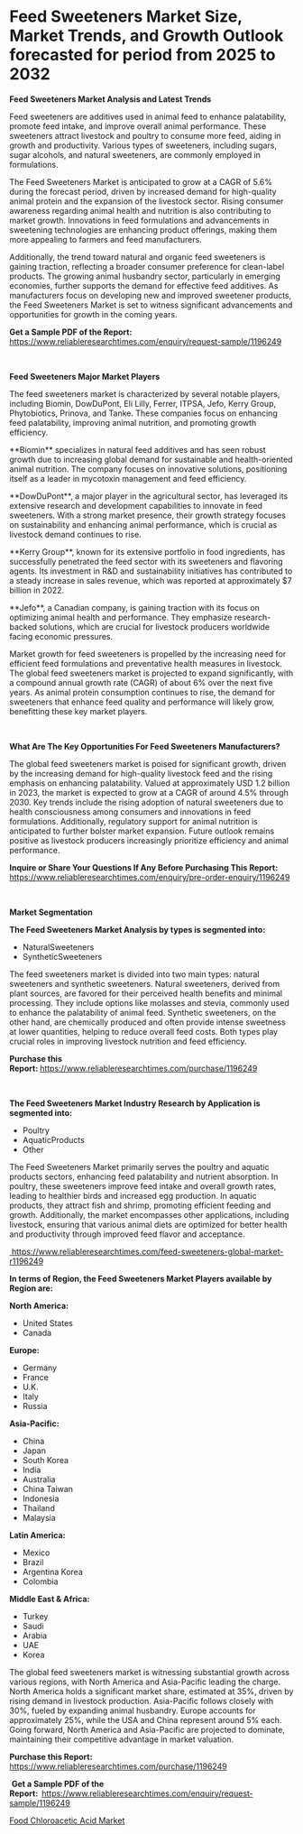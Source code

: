 <p><h1>Feed Sweeteners Market Size, Market Trends, and Growth Outlook forecasted for period from 2025 to 2032</h1></p><p><strong>Feed Sweeteners Market Analysis and Latest Trends</strong></p>
<p><p>Feed sweeteners are additives used in animal feed to enhance palatability, promote feed intake, and improve overall animal performance. These sweeteners attract livestock and poultry to consume more feed, aiding in growth and productivity. Various types of sweeteners, including sugars, sugar alcohols, and natural sweeteners, are commonly employed in formulations.</p><p>The Feed Sweeteners Market is anticipated to grow at a CAGR of 5.6% during the forecast period, driven by increased demand for high-quality animal protein and the expansion of the livestock sector. Rising consumer awareness regarding animal health and nutrition is also contributing to market growth. Innovations in feed formulations and advancements in sweetening technologies are enhancing product offerings, making them more appealing to farmers and feed manufacturers.</p><p>Additionally, the trend toward natural and organic feed sweeteners is gaining traction, reflecting a broader consumer preference for clean-label products. The growing animal husbandry sector, particularly in emerging economies, further supports the demand for effective feed additives. As manufacturers focus on developing new and improved sweetener products, the Feed Sweeteners Market is set to witness significant advancements and opportunities for growth in the coming years.</p></p>
<p><strong>Get a Sample PDF of the Report:&nbsp;</strong> <a href="https://www.reliableresearchtimes.com/enquiry/request-sample/1196249?utm_campaign=2779&utm_medium=2&utm_source=Github&utm_content=ia&utm_term=22032025&utm_id=feed-sweeteners">https://www.reliableresearchtimes.com/enquiry/request-sample/1196249</a></p>
<p>&nbsp;</p>
<p><strong>Feed Sweeteners Major Market Players</strong></p>
<p><p>The feed sweeteners market is characterized by several notable players, including Biomin, DowDuPont, Eli Lilly, Ferrer, ITPSA, Jefo, Kerry Group, Phytobiotics, Prinova, and Tanke. These companies focus on enhancing feed palatability, improving animal nutrition, and promoting growth efficiency.</p><p>**Biomin** specializes in natural feed additives and has seen robust growth due to increasing global demand for sustainable and health-oriented animal nutrition. The company focuses on innovative solutions, positioning itself as a leader in mycotoxin management and feed efficiency.</p><p>**DowDuPont**, a major player in the agricultural sector, has leveraged its extensive research and development capabilities to innovate in feed sweeteners. With a strong market presence, their growth strategy focuses on sustainability and enhancing animal performance, which is crucial as livestock demand continues to rise.</p><p>**Kerry Group**, known for its extensive portfolio in food ingredients, has successfully penetrated the feed sector with its sweeteners and flavoring agents. Its investment in R&D and sustainability initiatives has contributed to a steady increase in sales revenue, which was reported at approximately $7 billion in 2022.</p><p>**Jefo**, a Canadian company, is gaining traction with its focus on optimizing animal health and performance. They emphasize research-backed solutions, which are crucial for livestock producers worldwide facing economic pressures.</p><p>Market growth for feed sweeteners is propelled by the increasing need for efficient feed formulations and preventative health measures in livestock. The global feed sweeteners market is projected to expand significantly, with a compound annual growth rate (CAGR) of about 6% over the next five years. As animal protein consumption continues to rise, the demand for sweeteners that enhance feed quality and performance will likely grow, benefitting these key market players.</p></p>
<p>&nbsp;</p>
<p><strong>What Are The Key Opportunities For Feed Sweeteners Manufacturers?</strong></p>
<p><p>The global feed sweeteners market is poised for significant growth, driven by the increasing demand for high-quality livestock feed and the rising emphasis on enhancing palatability. Valued at approximately USD 1.2 billion in 2023, the market is expected to grow at a CAGR of around 4.5% through 2030. Key trends include the rising adoption of natural sweeteners due to health consciousness among consumers and innovations in feed formulations. Additionally, regulatory support for animal nutrition is anticipated to further bolster market expansion. Future outlook remains positive as livestock producers increasingly prioritize efficiency and animal performance.</p></p>
<p><strong>Inquire or Share Your Questions If Any Before Purchasing This Report:</strong> <a href="https://www.reliableresearchtimes.com/enquiry/pre-order-enquiry/1196249?utm_campaign=2779&utm_medium=2&utm_source=Github&utm_content=ia&utm_term=22032025&utm_id=feed-sweeteners">https://www.reliableresearchtimes.com/enquiry/pre-order-enquiry/1196249</a></p>
<p>&nbsp;</p>
<p><strong>Market Segmentation</strong></p>
<p><strong>The Feed Sweeteners Market Analysis by types is segmented into:</strong></p>
<p><ul><li>NaturalSweeteners</li><li>SyntheticSweeteners</li></ul></p>
<p><p>The feed sweeteners market is divided into two main types: natural sweeteners and synthetic sweeteners. Natural sweeteners, derived from plant sources, are favored for their perceived health benefits and minimal processing. They include options like molasses and stevia, commonly used to enhance the palatability of animal feed. Synthetic sweeteners, on the other hand, are chemically produced and often provide intense sweetness at lower quantities, helping to reduce overall feed costs. Both types play crucial roles in improving livestock nutrition and feed efficiency.</p></p>
<p><strong>Purchase this Report:&nbsp;</strong><a href="https://www.reliableresearchtimes.com/purchase/1196249?utm_campaign=2779&utm_medium=2&utm_source=Github&utm_content=ia&utm_term=22032025&utm_id=feed-sweeteners">https://www.reliableresearchtimes.com/purchase/1196249</a></p>
<p>&nbsp;</p>
<p><strong>The Feed Sweeteners Market Industry Research by Application is segmented into:</strong></p>
<p><ul><li>Poultry</li><li>AquaticProducts</li><li>Other</li></ul></p>
<p><p>The Feed Sweeteners Market primarily serves the poultry and aquatic products sectors, enhancing feed palatability and nutrient absorption. In poultry, these sweeteners improve feed intake and overall growth rates, leading to healthier birds and increased egg production. In aquatic products, they attract fish and shrimp, promoting efficient feeding and growth. Additionally, the market encompasses other applications, including livestock, ensuring that various animal diets are optimized for better health and productivity through improved feed flavor and acceptance.</p></p>
<p><a href="https://www.reliableresearchtimes.com/feed-sweeteners-global-market-r1196249?utm_campaign=2779&utm_medium=2&utm_source=Github&utm_content=ia&utm_term=22032025&utm_id=feed-sweeteners">&nbsp;https://www.reliableresearchtimes.com/feed-sweeteners-global-market-r1196249</a></p>
<p><strong>In terms of Region, the Feed Sweeteners Market Players available by Region are:</strong></p>
<p>
    <p> <strong> North America: </strong>
        <ul>
            <li>United States</li>
            <li>Canada</li>
        </ul>
        </p> 
    <p> <strong> Europe: </strong>
        <ul>
            <li>Germany</li>
            <li>France</li>
            <li>U.K.</li>
            <li>Italy</li>
            <li>Russia</li>
        </ul>
        </p> 
    <p> <strong> Asia-Pacific: </strong>
        <ul>
            <li>China</li>
            <li>Japan</li>
            <li>South Korea</li>
            <li>India</li>
            <li>Australia</li>
            <li>China Taiwan</li>
            <li>Indonesia</li>
            <li>Thailand</li>
            <li>Malaysia</li>
        </ul>
        </p> 
    <p> <strong> Latin America: </strong>
        <ul>
            <li>Mexico</li>
            <li>Brazil</li>
            <li>Argentina Korea</li>
            <li>Colombia</li>
        </ul>
        </p> 
    <p> <strong> Middle East & Africa: </strong>
        <ul>
            <li>Turkey</li>
            <li>Saudi</li>
            <li>Arabia</li>
            <li>UAE</li>
            <li>Korea</li>
        </ul>
    </p>
    </p>
<p><p>The global feed sweeteners market is witnessing substantial growth across various regions, with North America and Asia-Pacific leading the charge. North America holds a significant market share, estimated at 35%, driven by rising demand in livestock production. Asia-Pacific follows closely with 30%, fueled by expanding animal husbandry. Europe accounts for approximately 25%, while the USA and China represent around 5% each. Going forward, North America and Asia-Pacific are projected to dominate, maintaining their competitive advantage in market valuation.</p></p>
<p><strong>Purchase this Report: </strong><a href="https://www.reliableresearchtimes.com/purchase/1196249?utm_campaign=2779&utm_medium=2&utm_source=Github&utm_content=ia&utm_term=22032025&utm_id=feed-sweeteners">https://www.reliableresearchtimes.com/purchase/1196249</a></p>
<p>&nbsp;<strong>Get a Sample PDF of the Report:&nbsp;&nbsp;</strong><a href="https://www.reliableresearchtimes.com/enquiry/request-sample/1196249?utm_campaign=2779&utm_medium=2&utm_source=Github&utm_content=ia&utm_term=22032025&utm_id=feed-sweeteners">https://www.reliableresearchtimes.com/enquiry/request-sample/1196249</a></p>
<p><strong></strong></p>
<p><p><a href="https://github.com/rosalinebhakta48/Market-Research-Report-List-1/blob/main/food-chloroacetic-acid-market.md?utm_campaign=2779&utm_medium=2&utm_source=Github&utm_content=ia&utm_term=22032025&utm_id=feed-sweeteners">Food Chloroacetic Acid Market</a></p></p>